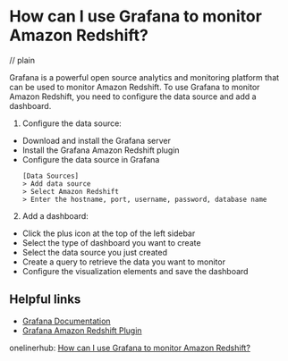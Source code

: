 # How can I use Grafana to monitor Amazon Redshift?
// plain

Grafana is a powerful open source analytics and monitoring platform that can be used to monitor Amazon Redshift. To use Grafana to monitor Amazon Redshift, you need to configure the data source and add a dashboard.

1. Configure the data source:
- Download and install the Grafana server
- Install the Grafana Amazon Redshift plugin
- Configure the data source in Grafana
  ```
  [Data Sources]
  > Add data source
  > Select Amazon Redshift
  > Enter the hostname, port, username, password, database name
  ```
2. Add a dashboard:
- Click the plus icon at the top of the left sidebar
- Select the type of dashboard you want to create
- Select the data source you just created
- Create a query to retrieve the data you want to monitor
- Configure the visualization elements and save the dashboard

## Helpful links
- [Grafana Documentation](https://grafana.com/docs/)
- [Grafana Amazon Redshift Plugin](https://grafana.com/grafana/plugins/redshift-datasource)

onelinerhub: [How can I use Grafana to monitor Amazon Redshift?](https://onelinerhub.com/amazon-redshift/how-can-i-use-grafana-to-monitor-amazon-redshift)